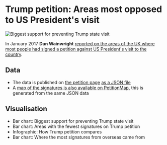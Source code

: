 # Trump petition: Areas most opposed to US President's visit

![](http://ichef.bbci.co.uk/news/624/cpsprodpb/15AC0/production/_93886788_chart_trumppetition_birmingham-1.png "Biggest support for preventing Trump state visit")

In January 2017 **Dan Wainwright** [reported on the areas of the UK where most people had signed a petition against US President's visit to the country](http://www.bbc.co.uk/news/uk-england-38796357).

## Data

* The data is published on [the petition page](https://petition.parliament.uk/petitions/171928) [as a JSON file](https://petition.parliament.uk/petitions/171928.json)
* A [map of the signatures is also available on PetitionMap](http://petitionmap.unboxedconsulting.com/?petition=171928), this is generated from the same JSON data

## Visualisation

* Bar chart: Biggest support for preventing Trump state visit
* Bar chart: Areas with the fewest signatures on Trump petition
* Infographic: How Trump petition compares
* Bar chart: Where the most signatures from overseas came from

